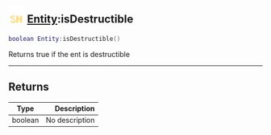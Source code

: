 ## <img src="../../.gitbook/assets/shared.png" width="32" height="32" /> [Entity](../entity/README.md):isDestructible

```lua
boolean Entity:isDestructible()
```

Returns true if the ent is destructible

-----------------
## Returns

| Type   | Description |
| ------ | ----------: |
| boolean | No description |

